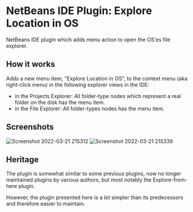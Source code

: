 # NetBeans IDE Plugin: Explore Location in OS

NetBeans IDE plugin which adds menu action to open the OS'es file explorer.

## How it works

Adds a new menu item, "Explore Location in OS", to the context menu (aka right-click menu) in the following explorer views in the IDE:

- in the Projects Explorer: All folder-type nodes which represent a real folder on the disk has the menu item.
- in the File Explorer: All folder-types nodes has the menu item.



## Screenshots
![Screenshot 2022-03-21 215312](https://user-images.githubusercontent.com/32431476/159367361-d085f45f-8788-41f8-868e-5b0269974518.png)
![Screenshot 2022-03-21 215339](https://user-images.githubusercontent.com/32431476/159367370-67180fd3-251e-485b-bbe1-ed57980b0d89.png)


## Heritage

The plugin is somewhat similar to some previous plugins, now no longer maintained plugins by various authors, but most notably the Explore-from-here plugin.

However, the plugin presented here is a lot simpler than its predecessors and therefore easier to maintain.
